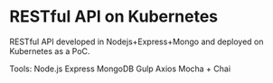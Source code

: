 # RESTful API on Kubernetes

RESTful API developed in Nodejs+Express+Mongo and deployed on Kubernetes as a PoC.

Tools:
    Node.js
    Express
    MongoDB
    Gulp
    Axios
    Mocha + Chai